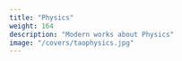 ```yaml
---
title: "Physics"
weight: 164
description: "Modern works about Physics"
image: "/covers/taophysics.jpg"
---
```



